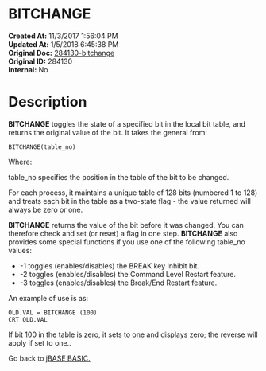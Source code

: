 # BITCHANGE

**Created At:** 11/3/2017 1:56:04 PM  
**Updated At:** 1/5/2018 6:45:38 PM  
**Original Doc:** [284130-bitchange](https://docs.jbase.com/36868-jbase-basic/284130-bitchange)  
**Original ID:** 284130  
**Internal:** No  


# Description 

**BITCHANGE** toggles the state of a specified bit in the local bit table, and returns the original value of the bit. It takes the general from:

```
BITCHANGE(table_no)
```

Where:

table\_no specifies the position in the table of the bit to be changed.

For each process, it maintains a unique table of 128 bits (numbered 1 to 128) and treats each bit in the table as a two-state flag - the value returned will always be zero or one.

**BITCHANGE** returns the value of the bit before it was changed. You can therefore check and set (or reset) a flag in one step.
**BITCHANGE** also provides some special functions if you use one of the following table\_no values:

- -1 toggles (enables/disables) the BREAK key Inhibit bit.
- -2 toggles (enables/disables) the Command Level Restart feature.
- -3 toggles (enables/disables) the Break/End Restart feature.


An example of use is as:

```
OLD.VAL = BITCHANGE (100)
CRT OLD.VAL
```

If bit 100 in the table is zero, it sets to one and displays zero; the reverse will apply if set to one..



Go back to [jBASE BASIC.](./../jbase-basic-programmers-reference-guide)
